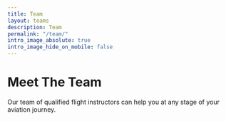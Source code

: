 ```yaml
---
title: Team
layout: teams
description: Team
permalink: "/team/"
intro_image_absolute: true
intro_image_hide_on_mobile: false
---
```

# Meet The Team
Our team of qualified flight instructors can help you at any stage of your aviation journey.